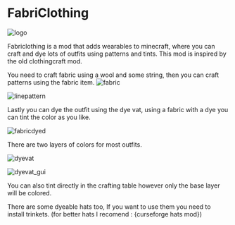 # FabriClothing

![logo](https://github.com/Diegoddk/FabriClothing/raw/master/src/main/resources/assets/fabriclothing/icon.png)

Fabriclothing is a mod that adds wearables to minecraft, where you can craft and dye lots of outfits using patterns and tints. This mod is inspired by the old clothingcraft mod.

You need to craft fabric using a wool and some string, then you can craft patterns using the fabric item.
![fabric](https://github.com/Diegoddk/FabriClothing/raw/master/wikicrafting/fabric.png)

![linepattern](https://github.com/Diegoddk/FabriClothing/raw/master/wikicrafting/linepattern.png)


Lastly you can dye the outfit using the dye vat, using a fabric with a dye you can tint the color as you like.
 
![fabricdyed](https://github.com/Diegoddk/FabriClothing/raw/master/wikicrafting/fabricdyed.png)

 
There are two layers of colors for most outfits. 

![dyevat](https://github.com/Diegoddk/FabriClothing/raw/master/wikicrafting/dyevat.png)

![dyevat_gui](https://github.com/Diegoddk/FabriClothing/raw/master/wikicrafting/dyevat_gui.png)

You can also tint directly in the crafting table however only the base layer will be colored.


There are some dyeable hats too, If you want to use them you need to install trinkets.
(for better hats I recomend : {curseforge hats mod})